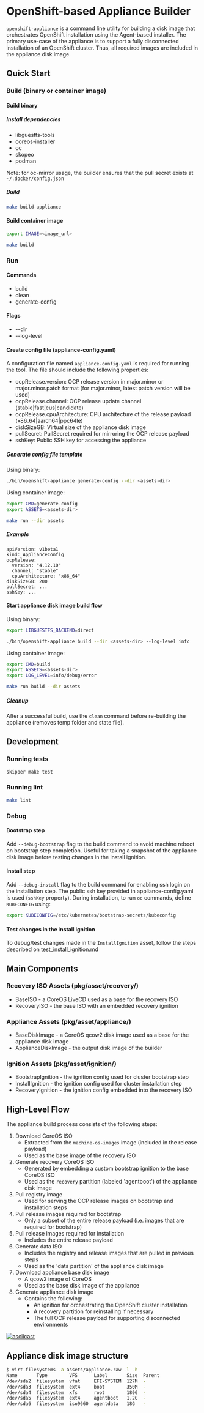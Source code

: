 # OpenShift-based Appliance Builder

`openshift-appliance` is a command line utility for building a disk image that orchestrates OpenShift installation using the Agent-based installer. 
The primary use-case of the appliance is to support a fully disconnected installation
of an OpenShift cluster. Thus, all required images are included in the appliance disk image.

## Quick Start

### Build (binary or container image)

#### Build binary

##### Install dependencies

* libguestfs-tools
* coreos-installer
* oc
* skopeo
* podman

Note: for oc-mirror usage, the builder ensures that the pull secret exists at `~/.docker/config.json`

##### Build

``` bash
make build-appliance
```

#### Build container image

``` bash
export IMAGE=<image_url>

make build
```

### Run

#### Commands
* build
* clean
* generate-config

#### Flags
* --dir
* --log-level

#### Create config file (appliance-config.yaml)

A configuration file named `appliance-config.yaml` is required for running the tool. The file should include the following properties:

* ocpRelease.version: OCP release version in major.minor or major.minor.patch format (for major.minor, latest patch version will be used)
* ocpRelease.channel: OCP release update channel (stable|fast|eus|candidate)
* ocpRelease.cpuArchitecture: CPU architecture of the release payload (x86_64|aarch64|ppc64le)
* diskSizeGB: Virtual size of the appliance disk image
* pullSecret: PullSecret required for mirroring the OCP release payload
* sshKey: Public SSH key for accessing the appliance

##### Generate config file template

Using binary:
``` bash
./bin/openshift-appliance generate-config --dir <assets-dir>
```

Using container image:
``` bash
export CMD=generate-config
export ASSETS=<assets-dir>

make run --dir assets
```

##### Example

```
apiVersion: v1beta1
kind: ApplianceConfig
ocpRelease:
  version: "4.12.10"
  channel: "stable"
  cpuArchitecture: "x86_64"
diskSizeGB: 200
pullSecret: ...
sshKey: ...

```

#### Start appliance disk image build flow

Using binary:
``` bash
export LIBGUESTFS_BACKEND=direct

./bin/openshift-appliance build --dir <assets-dir> --log-level info
```

Using container image:
``` bash
export CMD=build
export ASSETS=<assets-dir>
export LOG_LEVEL=info/debug/error

make run build --dir assets
```

##### Cleanup

After a successful build, use the `clean` command before re-building the appliance (removes temp folder and state file).

## Development

### Running tests
```bash
skipper make test
```

### Running lint
```bash
make lint
```

### Debug

#### Bootstrap step

Add `--debug-bootstrap` flag to the build command to avoid machine reboot on bootstrap step completion. Useful for taking a snapshot of the appliance disk image before testing changes in the install ignition. 

#### Install step

Add `--debug-install` flag to the build command for enabling ssh login on the installation step.
The public ssh key provided in appliance-config.yaml is used (`sshKey` property).
During installation, to run `oc` commands, define `KUBECONFIG` using:
```bash
export KUBECONFIG=/etc/kubernetes/bootstrap-secrets/kubeconfig
```

#### Test changes in the install ignition

To debug/test changes made in the `InstallIgnition` asset, follow the steps described on [test_install_ignition.md](/hack/diskimage/test_install_ignition.md)

## Main Components

### Recovery ISO Assets (pkg/asset/recovery/)
* BaseISO - a CoreOS LiveCD used as a base for the recovery ISO
* RecoveryISO - the base ISO with an embedded recovery ignition

### Appliance Assets (pkg/asset/appliance/)
* BaseDiskImage - a CoreOS qcow2 disk image used as a base for the appliance disk image
* ApplianceDiskImage - the output disk image of the builder

### Ignition Assets (pkg/asset/ignition/)
* BootstrapIgnition - the ignition config used for cluster bootstrap step
* InstallIgnition - the ignition config used for cluster installation step
* RecoveryIgnition - the ignition config embedded into the recovery ISO

## High-Level Flow

The appliance build process consists of the following steps:
1. Download CoreOS ISO
   * Extracted from the `machine-os-images` image (included in the release payload)
   * Used as the base image of the recovery ISO
2. Generate recovery CoreOS ISO
   * Generated by embedding a custom bootstrap ignition to the base CoreOS ISO
   * Used as the `recovery` partition (labeled 'agentboot') of the appliance disk image
3. Pull registry image
   * Used for serving the OCP release images on bootstrap and installation steps
4. Pull release images required for bootstrap
   * Only a subset of the entire release payload (i.e. images that are required for bootstrap)
5. Pull release images required for installation
   * Includes the entire release payload
6. Generate data ISO
   * Includes the registry and release images that are pulled in previous steps
   * Used as the 'data partition' of the appliance disk image
7. Download appliance base disk image
   * A qcow2 image of CoreOS
   * Used as the base disk image of the appliance
8. Generate appliance disk image
   * Contains the following:
     * An ignition for orchestrating the OpenShift cluster installation 
     * A recovery partition for reinstalling if necessary
     * The full OCP release payload for supporting disconnected environments

[![asciicast](https://asciinema.org/a/583868.svg)](https://asciinema.org/a/583868)

## Appliance disk image structure

``` bash
$ virt-filesystems -a assets/appliance.raw -l -h
Name       Type        VFS      Label       Size  Parent
/dev/sda2  filesystem  vfat     EFI-SYSTEM  127M  -
/dev/sda3  filesystem  ext4     boot        350M  -
/dev/sda4  filesystem  xfs      root        180G  -
/dev/sda5  filesystem  ext4     agentboot   1.2G  -
/dev/sda6  filesystem  iso9660  agentdata   18G   -
```